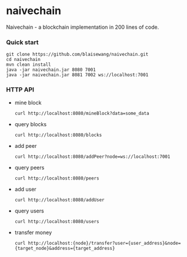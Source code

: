 # naivechain
Naivechain - a blockchain implementation in 200 lines of code.

### Quick start
```
git clone https://github.com/blaisewang/naivechain.git
cd naivechain
mvn clean install
java -jar naivechain.jar 8080 7001
java -jar naivechain.jar 8081 7002 ws://localhost:7001
```


### HTTP API

- mine block

  ```
  curl http://localhost:8080/mineBlock?data=some_data
  ```

- query blocks

  ```
  curl http://localhost:8080/blocks
  ```

- add peer

  ```
  curl http://localhost:8080/addPeer?node=ws://localhost:7001
  ```

- query peers

  ```
  curl http://localhost:8080/peers
  ```
  
- add user

  ```
  curl http://localhost:8080/addUser
  ```

- query users

  ```
  curl http://localhost:8080/users
  ```
  
- transfer money

  ```
  curl http://localhost:{node}/transfer?user={user_address}&node={target_node}&address={target_address}
  ```
